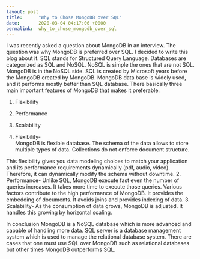 ```yaml
---
layout: post
title:      "Why to Chose MongoDB over SQL"
date:       2020-03-04 04:17:06 +0000
permalink:  why_to_chose_mongodb_over_sql
---
```



I was recently asked a question about MongoDB in an interview. The question was why MongoDB is preferred over SQL. I decided to write this blog about it. 
SQL stands for Structured Query Language. Databases are categorized as SQL and NoSQL. NoSQL is simple the ones that are not SQL. MongoDB is in the NoSQL side. SQL is created by Microsoft years before the MongoDB created by MongoDB. 
MongoDB data base is widely used, and it performs mostly better than SQL database. There basically three main important features of MongoDB that makes it preferable.

1.	Flexibility
2.	Performance
3.	Scalability

1.	Flexibility-  
MongoDB is flexible database. The schema of the data allows to store multiple types of data. Collections do not enforce document structure.

This flexibility gives you data modeling choices to match your application and its performance requirements dynamically (pdf, audio, video). Therefore, it can dynamically modify the schema without downtime.
2.	Performance- Unlike SQL, MongoDB execute fast even the number of queries increases. It takes more time to execute those queries. Various factors contribute to the high performance of MongoDB. It provides the embedding of documents. It avoids joins and provides indexing of data.
3.	Scalability- As the consumption of data grows, MongoDB is adjusted. It handles this growing by horizontal scaling. 

In conclusion MongoDB is a NoSQL database which is more advanced and capable of handling more data. SQL server is a database management system which is used to manage the relational database system. There are cases that one must use SQL over MongoDB such as relational databases  but other times MongoDB outperforms SQL. 


